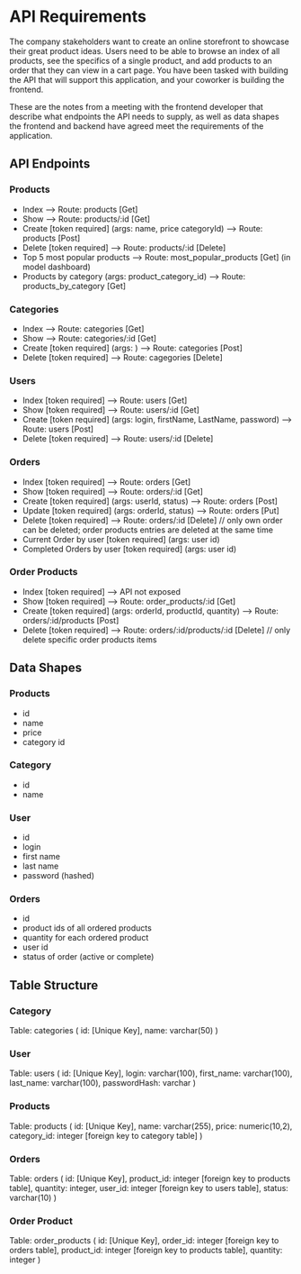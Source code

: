 # API Requirements

The company stakeholders want to create an online storefront to showcase their great product ideas. Users need to be able to browse an index of all products, see the specifics of a single product, and add products to an order that they can view in a cart page. You have been tasked with building the API that will support this application, and your coworker is building the frontend.

These are the notes from a meeting with the frontend developer that describe what endpoints the API needs to supply, as well as data shapes the frontend and backend have agreed meet the requirements of the application.

## API Endpoints

### Products

- Index --> Route: products [Get]
- Show --> Route: products/:id [Get]
- Create [token required] (args: name, price categoryId) --> Route: products [Post]
- Delete [token required] --> Route: products/:id [Delete]
- Top 5 most popular products --> Route: most_popular_products [Get] (in model dashboard)
- Products by category (args: product_category_id) --> Route: products_by_category [Get]

### Categories

- Index --> Route: categories [Get]
- Show --> Route: categories/:id [Get]
- Create [token required] (args: ) --> Route: categories [Post]
- Delete [token required] --> Route: cagegories [Delete]

### Users

- Index [token required] --> Route: users [Get]
- Show [token required] --> Route: users/:id [Get]
- Create [token required] (args: login, firstName, LastName, password) --> Route: users [Post]
- Delete [token required] --> Route: users/:id [Delete]

### Orders

- Index [token required] --> Route: orders [Get]
- Show [token required] --> Route: orders/:id [Get]
- Create [token required] (args: userId, status) --> Route: orders [Post]
- Update [token required] (args: orderId, status) --> Route: orders [Put]
- Delete [token required] --> Route: orders/:id [Delete] // only own order can be deleted; order products entries are deleted at the same time
- Current Order by user [token required] (args: user id)
- Completed Orders by user [token required] (args: user id)

### Order Products

- Index [token required] --> API not exposed
- Show [token required] --> Route: order_products/:id [Get]
- Create [token required] (args: orderId, productId, quantity) --> Route: orders/:id/products [Post]
- Delete [token required] --> Route: orders/:id/products/:id [Delete] // only delete specific order products items

## Data Shapes

### Products

- id
- name
- price
- category id

### Category

- id
- name

### User

- id
- login
- first name
- last name
- password (hashed)

### Orders

- id
- product ids of all ordered products
- quantity for each ordered product
- user id
- status of order (active or complete)

## Table Structure

### Category

Table: categories (
id: [Unique Key],
name: varchar(50)
)

### User

Table: users (
id: [Unique Key],
login: varchar(100),
first_name: varchar(100),
last_name: varchar(100),
passwordHash: varchar
)

### Products

Table: products (
id: [Unique Key],
name: varchar(255),
price: numeric(10,2),
category_id: integer [foreign key to category table]
)

### Orders

Table: orders (
id: [Unique Key],
product_id: integer [foreign key to products table],
quantity: integer,
user_id: integer [foreign key to users table],
status: varchar(10)
)

### Order Product

Table: order_products (
id: [Unique Key],
order_id: integer [foreign key to orders table],
product_id: integer [foreign key to products table],
quantity: integer
)
